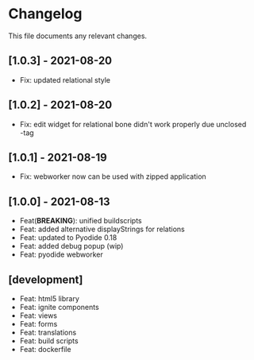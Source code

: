 # Changelog

This file documents any relevant changes.

## [1.0.3] - 2021-08-20
- Fix: updated relational style

## [1.0.2] - 2021-08-20
- Fix: edit widget for relational bone didn't work properly due unclosed <div>-tag

## [1.0.1] - 2021-08-19
- Fix: webworker now can be used with zipped application

## [1.0.0] - 2021-08-13
- Feat(**BREAKING**): unified buildscripts
- Feat: added alternative displayStrings for relations
- Feat: updated to Pyodide 0.18
- Feat: added debug popup (wip)
- Feat: pyodide webworker

## [development]
- Feat: html5 library
- Feat: ignite components
- Feat: views
- Feat: forms
- Feat: translations
- Feat: build scripts
- Feat: dockerfile
